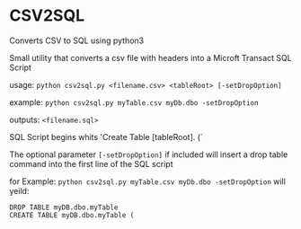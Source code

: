 # CSV2SQL
Converts CSV to SQL using python3

Small utility that converts a csv file with headers into a Microft Transact SQL Script


usage:  `python csv2sql.py <filename.csv> <tableRoot> [-setDropOption]`

example: `python csv2sql.py myTable.csv myDb.dbo -setDropOption`

outputs: `<filename.sql>`

SQL Script begins whits 'Create Table [tableRoot].<filename> (`


The optional parameter `[-setDropOption]` if included will insert a drop table command into the first line of the SQL script

for Example: `python csv2sql.py myTable.csv myDb.dbo -setDropOption` will yeild:

```
DROP TABLE myDB.dbo.myTable
CREATE TABLE myDB.dbo.myTable (
```